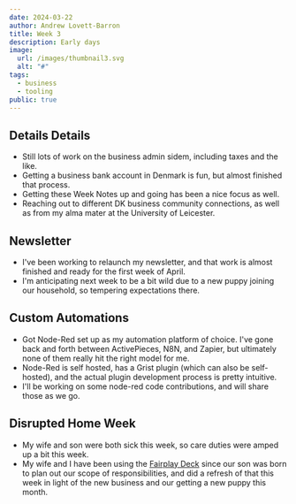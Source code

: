```yaml
---
date: 2024-03-22
author: Andrew Lovett-Barron
title: Week 3
description: Early days
image:
  url: /images/thumbnail3.svg
  alt: "#"
tags:
  - business
  - tooling
public: true
---
```


## Details Details

- Still lots of work on the business admin sidem, including taxes and the like.
- Getting a business bank account in Denmark is fun, but almost finished that process.
- Getting these Week Notes up and going has been a nice focus as well.
- Reaching out to different DK business community connections, as well as from my alma mater at the University of Leicester.

## Newsletter

- I've been working to relaunch my newsletter, and that work is almost finished and ready for the first week of April.
- I'm anticipating next week to be a bit wild due to a new puppy joining our household, so tempering expectations there.

## Custom Automations

- Got Node-Red set up as my automation platform of choice. I've gone back and forth between ActivePieces, N8N, and Zapier, but ultimately none of them really hit the right model for me.
- Node-Red is self hosted, has a Grist plugin (which can also be self-hosted), and the actual plugin development process is pretty intuitive.
- I'll be working on some node-red code contributions, and will share those as we go.

## Disrupted Home Week

- My wife and son were both sick this week, so care duties were amped up a bit this week.
- My wife and I have been using the [Fairplay Deck](https://www.fairplaylife.com/the-cards) since our son was born to plan out our scope of responsibilities, and did a refresh of that this week in light of the new business and our getting a new puppy this month.

